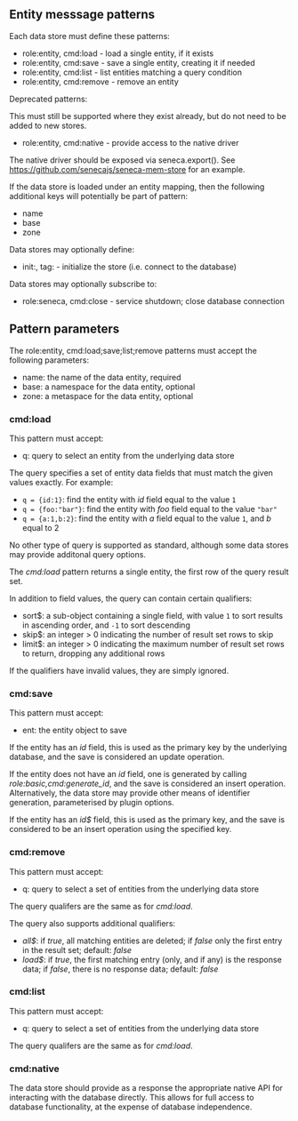 

## Entity messsage patterns

Each data store must define these patterns:

   * role:entity, cmd:load   - load a single entity, if it exists
   * role:entity, cmd:save   - save a single entity, creating it if needed
   * role:entity, cmd:list   - list entities matching a query condition
   * role:entity, cmd:remove - remove an entity

Deprecated patterns:

This must still be supported where they exist already, but do not need
to be added to new stores.

   * role:entity, cmd:native - provide access to the native driver

The native driver should be exposed via seneca.export().
See https://github.com/senecajs/seneca-mem-store for an example.


If the data store is loaded under an entity mapping, then the
following additional keys will potentially be part of pattern:

   * name
   * base
   * zone


Data stores may optionally define:

   * init:<store-name>, tag:<store-tag> - initialize the store (i.e. connect to the database)

Data stores may optionally subscribe to:

   * role:seneca, cmd:close - service shutdown; close database connection


## Pattern parameters

The role:entity, cmd:load;save;list;remove patterns must accept the
following parameters:

   * name: the name of the data entity, required
   * base: a namespace for the data entity, optional
   * zone: a metaspace for the data entity, optional


### cmd:load

This pattern must accept:

   * q: query to select an entity from the underlying data store

The query specifies a set of entity data fields that must match the
given values exactly. For example:

   * `q = {id:1}`: find the entity with _id_ field equal to the value `1`
   * `q = {foo:"bar"}`: find the entity with _foo_ field equal to the value `"bar"`
   * `q = {a:1,b:2}`: find the entity with _a_ field equal to the value `1`, and _b_ equal to 2

No other type of query is supported as standard, although some data
stores may provide additonal query options.

The _cmd:load_ pattern returns a single entity, the first row of the
query result set.

In addition to field values, the query can contain certain qualifiers:

   * sort$: a sub-object containing a single field, with value `1` to sort results in ascending order, and `-1` to sort descending
   * skip$: an integer > 0 indicating the number of result set rows to skip
   * limit$: an integer > 0 indicating the maximum number of result set rows to return, dropping any additional rows

If the qualifiers have invalid values, they are simply ignored.


### cmd:save

This pattern must accept:

   * ent: the entity object to save

If the entity has an _id_ field, this is used as the primary key by
the underlying database, and the save is considered an update operation.

If the entity does not have an _id_ field, one is generated by calling
_role:basic,cmd:generate_id_, and the save is considered an insert
operation.  Alternatively, the data store may provide other means of
identifier generation, parameterised by plugin options.

If the entity has an _id$_ field, this is used as the primary key, and
the save is considered to be an insert operation using the specified
key.


### cmd:remove

This pattern must accept:

   * q: query to select a set of entities from the underlying data store

The query qualifers are the same as for _cmd:load_.

The query also supports additional qualifiers:

   * _all$_: if _true_, all matching entities are deleted; if _false_ only the first entry in the result set; default: _false_
   * _load$_: if _true_, the first matching entry (only, and if any) is the response data; if _false_, there is no response data; default: _false_


### cmd:list

This pattern must accept:

   * q: query to select a set of entities from the underlying data store

The query qualifers are the same as for _cmd:load_.


### cmd:native

The data store should provide as a response the appropriate native API
for interacting with the database directly. This allows for full
access to database functionality, at the expense of database
independence.







